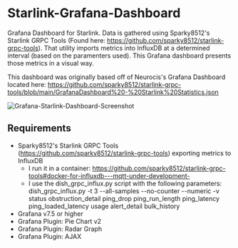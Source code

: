 # Starlink-Grafana-Dashboard
Grafana Dashboard for Starlink. Data is gathered using Sparky8512's Starlink GRPC Tools (Found here: https://github.com/sparky8512/starlink-grpc-tools). That utility imports metrics into InfluxDB at a determined interval (based on the paramenters used). This Grafana dashboard presents those metrics in a visual way. 

This dashboard was originally based off of Neurocis's Grafana Dashboard located here: https://github.com/sparky8512/starlink-grpc-tools/blob/main/GrafanaDashboard%20-%20Starlink%20Statistics.json

![Grafana-Starlink-Dashboard-Screenshot](https://user-images.githubusercontent.com/6382844/126184441-a308ba83-20e5-4ff1-812d-f1971c59971d.PNG)

## Requirements
- Sparky8512's Starlink GRPC Tools (https://github.com/sparky8512/starlink-grpc-tools) exporting metrics to InfluxDB
  - I run it in a container: https://github.com/sparky8512/starlink-grpc-tools#docker-for-influxdb---mqtt-under-development-
  - I use the dish_grpc_influx.py script with the following parameters: dish_grpc_influx.py -t 3 --all-samples --no-counter --numeric -v status obstruction_detail ping_drop ping_run_length ping_latency ping_loaded_latency usage alert_detail bulk_history
- Grafana v7.5 or higher
- Grafana Plugin: Pie Chart v2
- Grafana Plugin: Radar Graph
- Grafana Plugin: AJAX
